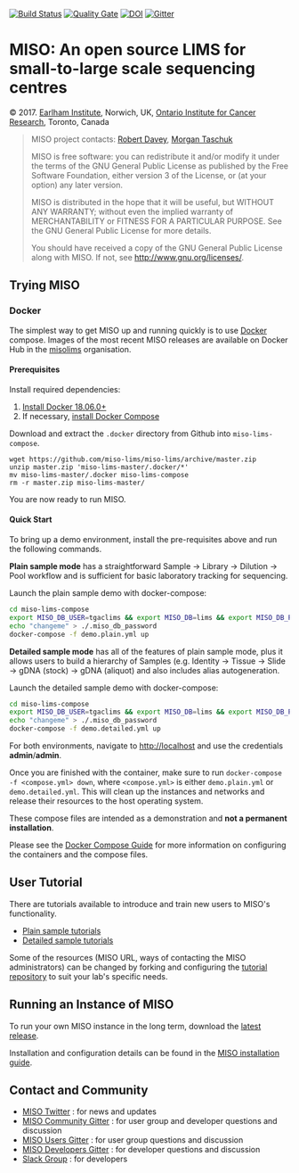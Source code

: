 [![Build Status](https://travis-ci.org/miso-lims/miso-lims.svg?branch=develop)](https://travis-ci.org/miso-lims/miso-lims) [![Quality Gate](https://sonarcloud.io/api/project_badges/measure?project=uk.ac.bbsrc.tgac.miso:miso&metric=alert_status)](https://sonarcloud.io/dashboard?id=uk.ac.bbsrc.tgac.miso:miso) [![DOI](https://zenodo.org/badge/4726428.svg)](https://zenodo.org/badge/latestdoi/4726428) [![Gitter](https://badges.gitter.im/miso-lims/community.svg)](https://gitter.im/miso-lims/community?utm_source=badge&utm_medium=badge&utm_campaign=pr-badge)


# MISO: An open source LIMS for small-to-large scale sequencing centres

&copy; 2017. [Earlham Institute](http://earlham.ac.uk/), Norwich, UK, [Ontario Institute for Cancer Research](http://oicr.on.ca), Toronto, Canada

> MISO project contacts: [Robert Davey](robert.davey@earlham.ac.uk), [Morgan Taschuk](morgan.taschuk@oicr.on.ca)
>
> MISO is free software: you can redistribute it and/or modify
> it under the terms of the GNU General Public License as published by
> the Free Software Foundation, either version 3 of the License, or
> (at your option) any later version.
>
> MISO is distributed in the hope that it will be useful,
> but WITHOUT ANY WARRANTY; without even the implied warranty of
> MERCHANTABILITY or FITNESS FOR A PARTICULAR PURPOSE.  See the
> GNU General Public License for more details.
>
> You should have received a copy of the GNU General Public License
> along with MISO.  If not, see <http://www.gnu.org/licenses/>.


## Trying MISO

### Docker

The simplest way to get MISO up and running quickly is to use
[Docker](https://www.docker.com/) compose. Images of the most recent MISO releases are
available on Docker Hub in
the [misolims](https://hub.docker.com/r/misolims/) organisation.

#### Prerequisites

Install required dependencies:

1. [Install Docker 18.06.0+](https://docs.docker.com/install/)
1. If necessary, [install Docker Compose](https://docs.docker.com/compose/install/)


Download and extract the `.docker` directory from Github into `miso-lims-compose`.

```
wget https://github.com/miso-lims/miso-lims/archive/master.zip
unzip master.zip 'miso-lims-master/.docker/*'
mv miso-lims-master/.docker miso-lims-compose
rm -r master.zip miso-lims-master/
```

You are now ready to run MISO.

#### Quick Start

To bring up a demo environment, install the pre-requisites above and run the
following commands.

**Plain sample mode** has a straightforward Sample -> Library -> Dilution ->
Pool workflow and is sufficient for basic laboratory tracking for sequencing.

Launch the plain sample demo with docker-compose:
``` bash
cd miso-lims-compose
export MISO_DB_USER=tgaclims && export MISO_DB=lims && export MISO_DB_PASSWORD_FILE=./.miso_db_password && export MISO_TAG=latest
echo "changeme" > ./.miso_db_password
docker-compose -f demo.plain.yml up
```

**Detailed sample mode** has all of the features of plain sample mode, plus it
allows users to build a hierarchy of Samples (e.g. Identity -> Tissue -> Slide
-> gDNA (stock) -> gDNA (aliquot) and also includes alias autogeneration.

Launch the detailed sample demo with docker-compose:

```bash
cd miso-lims-compose
export MISO_DB_USER=tgaclims && export MISO_DB=lims && export MISO_DB_PASSWORD_FILE=./.miso_db_password && MISO_TAG=latest
echo "changeme" > ./.miso_db_password
docker-compose -f demo.detailed.yml up
```

For both environments, navigate to [http://localhost](http://localhost)
and use the credentials **admin**/**admin**.

Once you are finished with the container, make sure to run
`docker-compose -f <compose.yml> down`, where `<compose.yml>` is either
`demo.plain.yml` or `demo.detailed.yml`. This will clean up the instances and
networks and release their resources to the host operating system.


These compose files are intended as a demonstration and __not a permanent installation__.

Please see the [Docker Compose Guide](http://miso-lims.github.io/miso-lims/adm/compose-installation-guide) for more information on configuring the containers and the compose files.


## User Tutorial

There are tutorials available to introduce and train new users to MISO's functionality.  
* [Plain sample tutorials](https://miso-lims.github.io/walkthroughs/plain-index)
* [Detailed sample tutorials](https://miso-lims.github.io/walkthroughs)

Some of the resources (MISO URL,
ways of contacting the MISO administrators) can be changed by forking and configuring
the [tutorial repository](https://github.com/miso-lims/walkthroughs) to suit your
lab's specific needs.

## Running an Instance of MISO

To run your own MISO instance in the long term, download the
[latest release](https://github.com/miso-lims/miso-lims/releases/latest).

Installation and configuration details can be found in the [MISO installation guide](http://miso-lims.github.io/miso-lims/adm/installation-guide.html).

## Contact and Community

- [MISO Twitter](https://twitter.com/misolims) : for news and updates
- [MISO Community Gitter](https://gitter.im/miso-lims/community) : for user group and developer questions and discussion
- [MISO Users Gitter](https://gitter.im/miso-lims/users) : for user group questions and discussion
- [MISO Developers Gitter](https://gitter.im/miso-lims/developers) : for developer questions and discussion
- [Slack Group](https://miso-lims.slack.com/) : for developers
